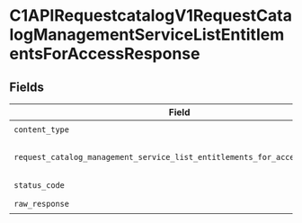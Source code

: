 # C1APIRequestcatalogV1RequestCatalogManagementServiceListEntitlementsForAccessResponse


## Fields

| Field                                                                                                                                                                        | Type                                                                                                                                                                         | Required                                                                                                                                                                     | Description                                                                                                                                                                  |
| ---------------------------------------------------------------------------------------------------------------------------------------------------------------------------- | ---------------------------------------------------------------------------------------------------------------------------------------------------------------------------- | ---------------------------------------------------------------------------------------------------------------------------------------------------------------------------- | ---------------------------------------------------------------------------------------------------------------------------------------------------------------------------- |
| `content_type`                                                                                                                                                               | *str*                                                                                                                                                                        | :heavy_check_mark:                                                                                                                                                           | HTTP response content type for this operation                                                                                                                                |
| `request_catalog_management_service_list_entitlements_for_access_response`                                                                                                   | [Optional[shared.RequestCatalogManagementServiceListEntitlementsForAccessResponse]](../../models/shared/requestcatalogmanagementservicelistentitlementsforaccessresponse.md) | :heavy_minus_sign:                                                                                                                                                           | The RequestCatalogManagementServiceListEntitlementsForAccessResponse message contains a list of results and a nextPageToken if applicable.                                   |
| `status_code`                                                                                                                                                                | *int*                                                                                                                                                                        | :heavy_check_mark:                                                                                                                                                           | HTTP response status code for this operation                                                                                                                                 |
| `raw_response`                                                                                                                                                               | [requests.Response](https://requests.readthedocs.io/en/latest/api/#requests.Response)                                                                                        | :heavy_check_mark:                                                                                                                                                           | Raw HTTP response; suitable for custom response parsing                                                                                                                      |